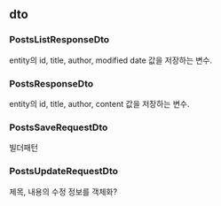 ## dto
### PostsListResponseDto
entity의 id, title, author, modified date 값을 저장하는 변수.
### PostsResponseDto
entity의 id, title, author, content 값을 저장하는 변수.
### PostsSaveRequestDto
빌더패턴
### PostsUpdateRequestDto
제목, 내용의 수정 정보를 객체화?
